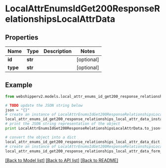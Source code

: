 # LocalAttrEnumsIdGet200ResponseRelationshipsLocalAttrData


## Properties
Name | Type | Description | Notes
------------ | ------------- | ------------- | -------------
**id** | **str** |  | [optional] 
**type** | **str** |  | [optional] 

## Example

```python
from webshipperv2.models.local_attr_enums_id_get200_response_relationships_local_attr_data import LocalAttrEnumsIdGet200ResponseRelationshipsLocalAttrData

# TODO update the JSON string below
json = "{}"
# create an instance of LocalAttrEnumsIdGet200ResponseRelationshipsLocalAttrData from a JSON string
local_attr_enums_id_get200_response_relationships_local_attr_data_instance = LocalAttrEnumsIdGet200ResponseRelationshipsLocalAttrData.from_json(json)
# print the JSON string representation of the object
print LocalAttrEnumsIdGet200ResponseRelationshipsLocalAttrData.to_json()

# convert the object into a dict
local_attr_enums_id_get200_response_relationships_local_attr_data_dict = local_attr_enums_id_get200_response_relationships_local_attr_data_instance.to_dict()
# create an instance of LocalAttrEnumsIdGet200ResponseRelationshipsLocalAttrData from a dict
local_attr_enums_id_get200_response_relationships_local_attr_data_form_dict = local_attr_enums_id_get200_response_relationships_local_attr_data.from_dict(local_attr_enums_id_get200_response_relationships_local_attr_data_dict)
```
[[Back to Model list]](../README.md#documentation-for-models) [[Back to API list]](../README.md#documentation-for-api-endpoints) [[Back to README]](../README.md)


